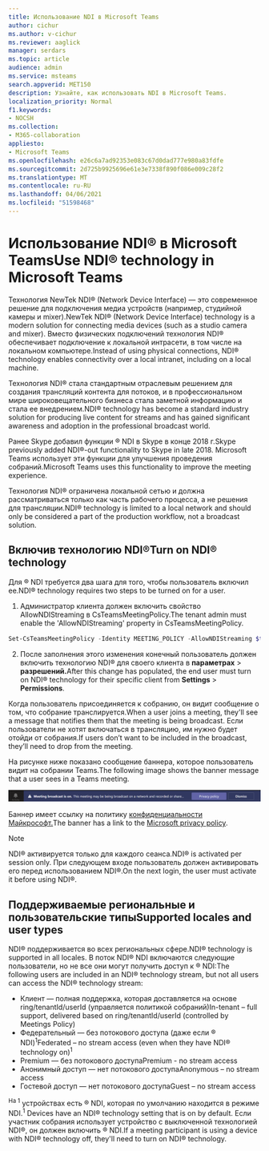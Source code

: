 ```yaml
---
title: Использование NDI в Microsoft Teams
author: cichur
ms.author: v-cichur
ms.reviewer: aaglick
manager: serdars
ms.topic: article
audience: admin
ms.service: msteams
search.appverid: MET150
description: Узнайте, как использовать NDI в Microsoft Teams.
localization_priority: Normal
f1.keywords:
- NOCSH
ms.collection:
- M365-collaboration
appliesto:
- Microsoft Teams
ms.openlocfilehash: e26c6a7ad92353e083c67d0dad777e980a83fdfe
ms.sourcegitcommit: 2d725b9925696e61e3e7338f890f086e009c28f2
ms.translationtype: MT
ms.contentlocale: ru-RU
ms.lasthandoff: 04/06/2021
ms.locfileid: "51598468"
---
```

# <a name="use-ndi-technology-in-microsoft-teams"></a><span data-ttu-id="4382b-103">Использование NDI® в Microsoft Teams</span><span class="sxs-lookup"><span data-stu-id="4382b-103">Use NDI® technology in Microsoft Teams</span></span>

 <span data-ttu-id="4382b-104">Технология NewTek NDI® (Network Device Interface) — это современное решение для подключения медиа устройств (например, студийной камеры и mixer).</span><span class="sxs-lookup"><span data-stu-id="4382b-104">NewTek NDI® (Network Device Interface) technology is a modern solution for connecting media devices (such as a studio camera and mixer).</span></span> <span data-ttu-id="4382b-105">Вместо физических подключений технология NDI® обеспечивает подключение к локальной интрасети, в том числе на локальном компьютере.</span><span class="sxs-lookup"><span data-stu-id="4382b-105">Instead of using physical connections, NDI® technology enables connectivity over a local intranet, including on a local machine.</span></span>

<span data-ttu-id="4382b-106">Технология NDI® стала стандартным отраслевым решением для создания трансляций контента для потоков, и в профессиональном мире широковещательного бизнеса стала заметной информацию и стала ее внедрением.</span><span class="sxs-lookup"><span data-stu-id="4382b-106">NDI® technology has become a standard industry solution for producing live content for streams and has gained significant awareness and adoption in the professional broadcast world.</span></span>

<span data-ttu-id="4382b-107">Ранее Skype добавил функции ® NDI в Skype в конце 2018 г.</span><span class="sxs-lookup"><span data-stu-id="4382b-107">Skype previously added NDI®-out functionality to Skype in late 2018.</span></span> <span data-ttu-id="4382b-108">Microsoft Teams использует эти функции для улучшения проведения собраний.</span><span class="sxs-lookup"><span data-stu-id="4382b-108">Microsoft Teams uses this functionality to improve the meeting experience.</span></span>

<span data-ttu-id="4382b-109">Технология NDI® ограничена локальной сетью и должна рассматриваться только как часть рабочего процесса, а не решения для трансляции.</span><span class="sxs-lookup"><span data-stu-id="4382b-109">NDI® technology is limited to a local network and should only be considered a part of the production workflow, not a broadcast solution.</span></span>

## <a name="turn-on-ndi-technology"></a><span data-ttu-id="4382b-110">Включив технологию NDI®</span><span class="sxs-lookup"><span data-stu-id="4382b-110">Turn on NDI® technology</span></span>

<span data-ttu-id="4382b-111">Для ® NDI требуется два шага для того, чтобы пользователь включил ее.</span><span class="sxs-lookup"><span data-stu-id="4382b-111">NDI® technology requires two steps to be turned on for a user.</span></span>

1. <span data-ttu-id="4382b-112">Администратор клиента должен включить свойство AllowNDIStreaming в CsTeamsMeetingPolicy.</span><span class="sxs-lookup"><span data-stu-id="4382b-112">The tenant admin must enable the 'AllowNDIStreaming' property in CsTeamsMeetingPolicy.</span></span>

```PowerShell
Set-CsTeamsMeetingPolicy -Identity MEETING_POLICY -AllowNDIStreaming $true
```

2. <span data-ttu-id="4382b-113">После заполнения этого изменения конечный пользователь должен включить технологию NDI® для своего клиента в **параметрах**  >  **разрешений.**</span><span class="sxs-lookup"><span data-stu-id="4382b-113">After this change has populated, the end user must turn on NDI® technology for their specific client from **Settings** > **Permissions**.</span></span>

<span data-ttu-id="4382b-114">Когда пользователь присоединяется к собранию, он видит сообщение о том, что собрание транслируется.</span><span class="sxs-lookup"><span data-stu-id="4382b-114">When a user joins a meeting, they'll see a message that notifies them that the meeting is being broadcast.</span></span> <span data-ttu-id="4382b-115">Если пользователи не хотят включаться в трансляцию, им нужно будет отойди от собрания.</span><span class="sxs-lookup"><span data-stu-id="4382b-115">If users don’t want to be included in the broadcast, they’ll need to drop from the meeting.</span></span>

<span data-ttu-id="4382b-116">На рисунке ниже показано сообщение баннера, которое пользователь видит на собрании Teams.</span><span class="sxs-lookup"><span data-stu-id="4382b-116">The following image shows the banner message that a user sees in a Teams meeting.</span></span>

![He NDI® technology banner that displays in a Teams meeting.](media/NDI-disclosure.png)

<span data-ttu-id="4382b-118">Баннер имеет ссылку на политику [конфиденциальности Майкрософт.](https://aka.ms/teamsprivacy)</span><span class="sxs-lookup"><span data-stu-id="4382b-118">The banner has a link to the [Microsoft privacy policy](https://aka.ms/teamsprivacy).</span></span>

> [!NOTE]
> <span data-ttu-id="4382b-119">NDI® активируется только для каждого сеанса.</span><span class="sxs-lookup"><span data-stu-id="4382b-119">NDI® is activated per session only.</span></span> <span data-ttu-id="4382b-120">При следующем входе пользователь должен активировать его перед использованием NDI®.</span><span class="sxs-lookup"><span data-stu-id="4382b-120">On the next login, the user must activate it before using NDI®.</span></span>

## <a name="supported-locales-and-user-types"></a><span data-ttu-id="4382b-121">Поддерживаемые региональные и пользовательские типы</span><span class="sxs-lookup"><span data-stu-id="4382b-121">Supported locales and user types</span></span>

<span data-ttu-id="4382b-122">NDI® поддерживается во всех региональных сфере.</span><span class="sxs-lookup"><span data-stu-id="4382b-122">NDI® technology is supported in all locales.</span></span> <span data-ttu-id="4382b-123">В поток NDI® NDI включаются следующие пользователи, но не все они могут получить доступ к ® NDI:</span><span class="sxs-lookup"><span data-stu-id="4382b-123">The following users are included in an NDI® technology stream, but not all users can access the NDI® technology stream:</span></span>

- <span data-ttu-id="4382b-124">Клиент — полная поддержка, которая доставляется на основе ring/tenantId/userId (управляется политикой собраний)</span><span class="sxs-lookup"><span data-stu-id="4382b-124">In-tenant – full support, delivered based on ring/tenantId/userId (controlled by Meetings Policy)</span></span>
- <span data-ttu-id="4382b-125">Федерательный — без потокового доступа (даже если ® NDI)<sup>1</sup></span><span class="sxs-lookup"><span data-stu-id="4382b-125">Federated – no stream access (even when they have NDI® technology on)<sup>1</sup></span></span>
- <span data-ttu-id="4382b-126">Premium — без потокового доступа</span><span class="sxs-lookup"><span data-stu-id="4382b-126">Premium - no stream access</span></span>
- <span data-ttu-id="4382b-127">Анонимный доступ — нет потокового доступа</span><span class="sxs-lookup"><span data-stu-id="4382b-127">Anonymous – no stream access</span></span>
- <span data-ttu-id="4382b-128">Гостевой доступ — нет потокового доступа</span><span class="sxs-lookup"><span data-stu-id="4382b-128">Guest – no stream access</span></span>  

<span data-ttu-id="4382b-129"><sup>На 1</sup> устройствах есть ® NDI, которая по умолчанию находится в режиме NDI.</span><span class="sxs-lookup"><span data-stu-id="4382b-129"><sup>1</sup> Devices have an NDI® technology setting that is on by default.</span></span> <span data-ttu-id="4382b-130">Если участник собрания использует устройство с выключенной технологией NDI®, он должен включить ® NDI.</span><span class="sxs-lookup"><span data-stu-id="4382b-130">If a meeting participant is using a device with NDI® technology off, they'll need to turn on NDI® technology.</span></span>
